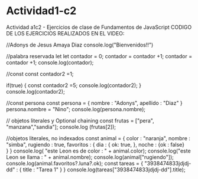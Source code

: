 # Actividad1-c2
Actividad a1c2 - Ejercicios de clase de Fundamentos de JavaScript
CODIGO DE LOS EJERCICIOS REALIZADOS EN EL VIDEO:

//Adonys de Jesus Amaya Diaz 
console.log("Bienvenidos!!")

//palabra reservada let 
let contador = 0;
contador = contador +1;
contador = contador +1;
console.log(contador);

//const
const contador2 =1;

if(true) {
  const contador2 =5;
  console.log(contador2);
}
console.log(contador2);

//const persona 
const persona = {
  nombre : "Adonys",
  apellido : "Diaz"
}
persona.nombre = "Nino";
console.log(persona.nombre);

// objetos literales y Optional chaining
const frutas = ["pera", "manzana","sandia"];
console.log (frutas[2]);

//objetos literales, no indexados 
const animal = {
  color : "naranja",
  nombre : "simba",
  rugiendo : true,
  favoritos : {
    dia : {
      ok: true,
    },
     noche : {ok : false}     
  } 
}
console.log( "este Leon es de color : " + animal.color);
console.log("este Leon se llama  : " + animal.nombre);
console.log(animal["rugiendo"]);
console.log(animal.favoritos?.luna?.ok);
const tareas = {
  "3938474833jdjdj-dd" : { 
  title : "Tarea 1"
  }
}
console.log(tareas["3938474833jdjdj-dd"].title);

